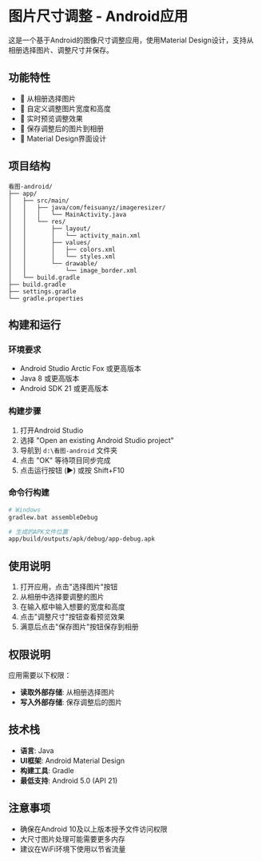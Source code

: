 # 图片尺寸调整 - Android应用

这是一个基于Android的图像尺寸调整应用，使用Material Design设计，支持从相册选择图片、调整尺寸并保存。

## 功能特性

- 📸 从相册选择图片
- 📏 自定义调整图片宽度和高度
- 👀 实时预览调整效果
- 💾 保存调整后的图片到相册
- 🎨 Material Design界面设计

## 项目结构

```
看图-android/
├── app/
│   ├── src/main/
│   │   ├── java/com/feisuanyz/imageresizer/
│   │   │   └── MainActivity.java
│   │   └── res/
│   │       ├── layout/
│   │       │   └── activity_main.xml
│   │       ├── values/
│   │       │   ├── colors.xml
│   │       │   └── styles.xml
│   │       └── drawable/
│   │           └── image_border.xml
│   └── build.gradle
├── build.gradle
├── settings.gradle
└── gradle.properties
```

## 构建和运行

### 环境要求
- Android Studio Arctic Fox 或更高版本
- Java 8 或更高版本
- Android SDK 21 或更高版本

### 构建步骤

1. 打开Android Studio
2. 选择 "Open an existing Android Studio project"
3. 导航到 `d:\看图-android` 文件夹
4. 点击 "OK" 等待项目同步完成
5. 点击运行按钮 (▶️) 或按 Shift+F10

### 命令行构建

```bash
# Windows
gradlew.bat assembleDebug

# 生成的APK文件位置
app/build/outputs/apk/debug/app-debug.apk
```

## 使用说明

1. 打开应用，点击"选择图片"按钮
2. 从相册中选择要调整的图片
3. 在输入框中输入想要的宽度和高度
4. 点击"调整尺寸"按钮查看预览效果
5. 满意后点击"保存图片"按钮保存到相册

## 权限说明

应用需要以下权限：
- **读取外部存储**: 从相册选择图片
- **写入外部存储**: 保存调整后的图片

## 技术栈

- **语言**: Java
- **UI框架**: Android Material Design
- **构建工具**: Gradle
- **最低支持**: Android 5.0 (API 21)

## 注意事项

- 确保在Android 10及以上版本授予文件访问权限
- 大尺寸图片处理可能需要更多内存
- 建议在WiFi环境下使用以节省流量